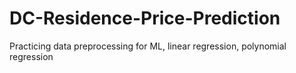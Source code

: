 # DC-Residence-Price-Prediction
Practicing data preprocessing for ML, linear regression, polynomial regression
